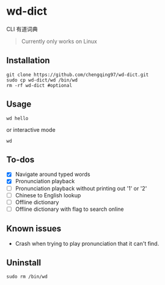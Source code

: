 # wd-dict

CLI 有道词典

> Currently only works on Linux

## Installation

```
git clone https://github.com/chengqing97/wd-dict.git
sudo cp wd-dict/wd /bin/wd
rm -rf wd-dict #optional
```

## Usage

```
wd hello
```

or interactive mode

```
wd
```

## To-dos

- [x] Navigate around typed words
- [x] Pronunciation playback
- [ ] Pronunciation playback without printing out '1' or '2'
- [ ] Chinese to English lookup
- [ ] Offline dictionary
- [ ] Offline dictionary with flag to search online

## Known issues
- Crash when trying to play pronunciation that it can't find.

## Uninstall

```
sudo rm /bin/wd
```
